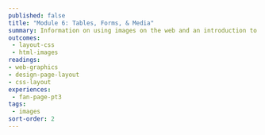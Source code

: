 ```yaml
---
published: false
title: "Module 6: Tables, Forms, & Media"
summary: Information on using images on the web and an introduction to using CSS to alter page layout.
outcomes:
 - layout-css
 - html-images
readings:
- web-graphics
- design-page-layout
- css-layout
experiences:
 - fan-page-pt3
tags:
 - images
sort-order: 2
---
```

